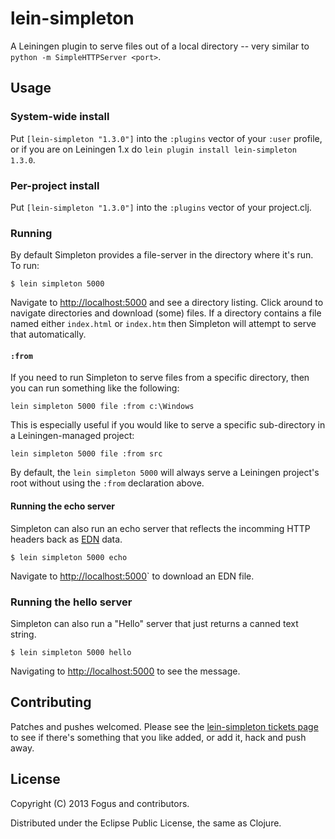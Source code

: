 # lein-simpleton

A Leiningen plugin to serve files out of a local directory -- very similar to `python -m SimpleHTTPServer <port>`.

## Usage

### System-wide install

Put `[lein-simpleton "1.3.0"]` into the `:plugins` vector of your
`:user` profile, or if you are on Leiningen 1.x do `lein plugin install lein-simpleton 1.3.0`.

### Per-project install

Put `[lein-simpleton "1.3.0"]` into the `:plugins` vector of your project.clj.

### Running

By default Simpleton provides a file-server in the directory where it's run.  To run:

    $ lein simpleton 5000

Navigate to <http://localhost:5000> and see a directory listing.  Click around to navigate directories and download (some) files.  If a directory contains a file named either `index.html` or `index.htm` then Simpleton will attempt to serve that automatically.

#### `:from`

If you need to run Simpleton to serve files from a specific directory, then you can run something like the following:

    lein simpleton 5000 file :from c:\Windows

This is especially useful if you would like to serve a specific sub-directory in a Leiningen-managed project:

    lein simpleton 5000 file :from src

By default, the `lein simpleton 5000` will always serve a Leiningen project's root without using the `:from` declaration above.

#### Running the echo server

Simpleton can also run an echo server that reflects the incomming HTTP headers back as [EDN](https://github.com/edn-format/edn) data.

    $ lein simpleton 5000 echo

Navigate to <http://localhost:5000>` to download an EDN file.

### Running the hello server

Simpleton can also run a "Hello" server that just returns a canned text string.

    $ lein simpleton 5000 hello

Navigating to <http://localhost:5000> to see the message.

## Contributing

Patches and pushes welcomed.  Please see the [lein-simpleton tickets page](https://github.com/fogus/lein-simpleton/issues) to see if there's something that you like added, or add it, hack and push away.

License
-------

Copyright (C) 2013 Fogus and contributors.

Distributed under the Eclipse Public License, the same as Clojure.
